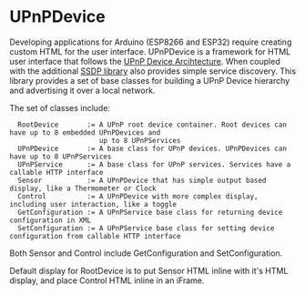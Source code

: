 # UPnPDevice
Developing applications for Arduino (ESP8266 and ESP32) require creating custom HTML for the user interface. UPnPDevice is a framework for HTML user interface that follows the [UPnP Device Arcihtecture](http://upnp.org/specs/arch/UPnP-arch-DeviceArchitecture-v1.1.pdf). When coupled with the additional [SSDP library](https://github.com/dltoth/ssdp) also provides simple service discovery. This library provides a set of base classes for building a UPnP Device hierarchy and advertising it over a local network. 

The set of classes include:

```
  RootDevice       := A UPnP root device container. Root devices can have up to 8 embedded UPnPDevices and 
                      up to 8 UPnPServices
  UPnPDevice       := A base class for UPnP devices. UPnPDevices can have up to 8 UPnPServices
  UPnPService      := A base class for UPnP services. Services have a callable HTTP interface
  Sensor           := A UPnPDevice that has simple output based display, like a Thermometer or Clock
  Control          := A UPnPDevice with more complex display, including user interaction, like a toggle
  GetConfiguration := A UPnPService base class for returning device configuration in XML
  SetConfiguration := A UPnPService base class for setting device configuration from callable HTTP interface
```

Both Sensor and Control include GetConfiguration and SetConfiguration.

Default display for RootDevice is to put Sensor HTML inline with it's HTML display, and place Control HTML inline in an iFrame. 
